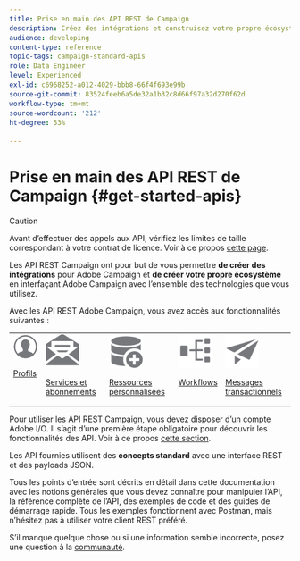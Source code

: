 ```yaml
---
title: Prise en main des API REST de Campaign
description: Créez des intégrations et construisez votre propre écosystème en interfaçant Campaign avec un ensemble de technologies.
audience: developing
content-type: reference
topic-tags: campaign-standard-apis
role: Data Engineer
level: Experienced
exl-id: c6968252-a012-4029-bbb8-66f4f693e99b
source-git-commit: 83524feeb6a5de32a1b32c8d66f97a32d270f62d
workflow-type: tm+mt
source-wordcount: '212'
ht-degree: 53%

---
```


# Prise en main des API REST de Campaign {#get-started-apis}

>[!CAUTION]
>
>Avant d’effectuer des appels aux API, vérifiez les limites de taille correspondant à votre contrat de licence. Voir à ce propos [cette page](https://helpx.adobe.com/fr/legal/product-descriptions/campaign-standard.html#RessourcesdinfrastructureinformatiqueparniveauxdeProfilsactifs).

Les API REST Campaign ont pour but de vous permettre **de créer des intégrations** pour Adobe Campaign et **de créer votre propre écosystème** en interfaçant Adobe Campaign avec l’ensemble des technologies que vous utilisez.

Avec les API REST Adobe Campaign, vous avez accès aux fonctionnalités suivantes :

<table><tr>
 <td valign="top"><a href="retrieving-profiles.md"><img width="60px" alt="conditions" src="assets/icon_profile.svg"/></a><p><a href="retrieving-profiles.md">Profils</a></p></td>
<td valign="top"><a href="creating-a-service.md"><img width="60px" alt="conditions" src="assets/icon_services.svg"/></a><p><a href="creating-a-service.md">Services et abonnements</a></p></td>
<td valign="top"><a href="interacting-with-custom-resources.md"><img width="60px" alt="conditions" src="assets/icon_customresources.svg"/></a><p><a href="interacting-with-custom-resources.md">Ressources personnalisées</a></p></td>
<td valign="top"><a href="controlling-a-workflow.md"><img width="60px" alt="conditions" src="assets/icon_workflows.svg"/></a><p><a href="controlling-a-workflow.md">Workflows</a></p></td>
<td valign="top"><a href="managing-transactional-messages.md"><img width="60px" alt="conditions" src="assets/icon_transactionalmessage.svg"/></a><p><a href="managing-transactional-messages.md">Messages transactionnels</a></p></td>
</tr></table>

Pour utiliser les API REST Campaign, vous devez disposer d’un compte Adobe I/O. Il s’agit d’une première étape obligatoire pour découvrir les fonctionnalités des API.
Voir à ce propos [cette section](setting-up-api-access.md).

Les API fournies utilisent des **concepts standard** avec une interface REST et des payloads JSON.

Tous les points d’entrée sont décrits en détail dans cette documentation avec les notions générales que vous devez connaître pour manipuler l’API, la référence complète de l’API, des exemples de code et des guides de démarrage rapide. Tous les exemples fonctionnent avec Postman, mais n’hésitez pas à utiliser votre client REST préféré.

S’il manque quelque chose ou si une information semble incorrecte, posez une question à la [communauté](https://experienceleaguecommunities.adobe.com/t5/adobe-campaign-standard/ct-p/adobe-campaign-standard-community?profile.language=fr).
